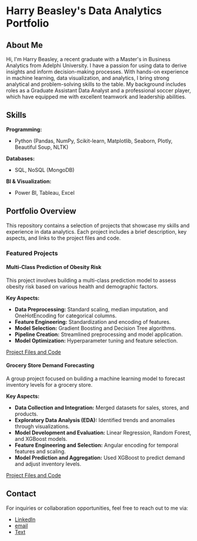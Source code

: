 # Harry Beasley's Data Analytics Portfolio

## About Me

Hi, I'm Harry Beasley, a recent graduate with a Master's in Business Analytics from Adelphi University. I have a passion for using data to derive insights and inform decision-making processes. With hands-on experience in machine learning, data visualization, and analytics, I bring strong analytical and problem-solving skills to the table. My background includes roles as a Graduate Assistant Data Analyst and a professional soccer player, which have equipped me with excellent teamwork and leadership abilities.

## Skills

**Programming:**
- Python (Pandas, NumPy, Scikit-learn, Matplotlib, Seaborn, Plotly, Beautiful Soup, NLTK)

**Databases:**
- SQL, NoSQL (MongoDB)

**BI & Visualization:**
- Power BI, Tableau, Excel

## Portfolio Overview

This repository contains a selection of projects that showcase my skills and experience in data analytics. Each project includes a brief description, key aspects, and links to the project files and code.

### Featured Projects

#### Multi-Class Prediction of Obesity Risk

This project involves building a multi-class prediction model to assess obesity risk based on various health and demographic factors.

**Key Aspects:**
- **Data Preprocessing:** Standard scaling, median imputation, and OneHotEncoding for categorical columns.
- **Feature Engineering:** Standardization and encoding of features.
- **Model Selection:** Gradient Boosting and Decision Tree algorithms.
- **Pipeline Creation:** Streamlined preprocessing and model application.
- **Model Optimization:** Hyperparameter tuning and feature selection.

[Project Files and Code](https://github.com/harry-beasley/portfolio/tree/main/multi-class-prediction-obesity-risk)

#### Grocery Store Demand Forecasting

A group project focused on building a machine learning model to forecast inventory levels for a grocery store.

**Key Aspects:**
- **Data Collection and Integration:** Merged datasets for sales, stores, and products.
- **Exploratory Data Analysis (EDA):** Identified trends and anomalies through visualizations.
- **Model Development and Evaluation:** Linear Regression, Random Forest, and XGBoost models.
- **Feature Engineering and Selection:** Angular encoding for temporal features and scaling.
- **Model Prediction and Aggregation:** Used XGBoost to predict demand and adjust inventory levels.

[Project Files and Code](https://github.com/harry-beasley/portfolio/tree/main/grocery-store-inventory-forecasting)

## Contact

For inquiries or collaboration opportunities, feel free to reach out to me via:
- [LinkedIn](https://www.linkedin.com/in/harrybeasley)
- [email](harrybeasley@gmail.com)
- [Text](631-538-9877)
